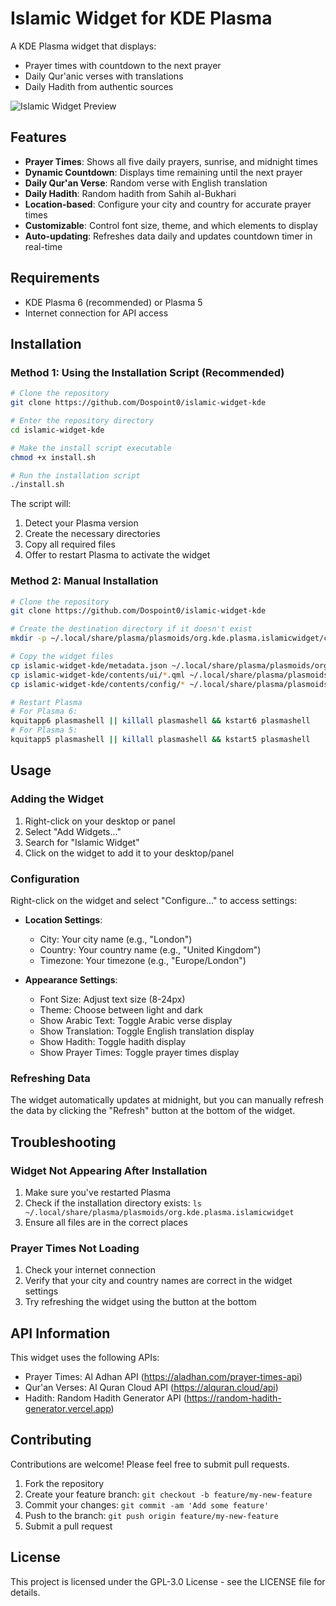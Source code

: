 # Islamic Widget for KDE Plasma

A KDE Plasma widget that displays:
- Prayer times with countdown to the next prayer
- Daily Qur'anic verses with translations
- Daily Hadith from authentic sources

![Islamic Widget Preview](screenshot.png)

## Features

- **Prayer Times**: Shows all five daily prayers, sunrise, and midnight times
- **Dynamic Countdown**: Displays time remaining until the next prayer
- **Daily Qur'an Verse**: Random verse with English translation
- **Daily Hadith**: Random hadith from Sahih al-Bukhari
- **Location-based**: Configure your city and country for accurate prayer times
- **Customizable**: Control font size, theme, and which elements to display
- **Auto-updating**: Refreshes data daily and updates countdown timer in real-time

## Requirements

- KDE Plasma 6 (recommended) or Plasma 5
- Internet connection for API access

## Installation

### Method 1: Using the Installation Script (Recommended)

```bash
# Clone the repository
git clone https://github.com/Dospoint0/islamic-widget-kde

# Enter the repository directory
cd islamic-widget-kde

# Make the install script executable
chmod +x install.sh

# Run the installation script
./install.sh
```

The script will:
1. Detect your Plasma version
2. Create the necessary directories
3. Copy all required files
4. Offer to restart Plasma to activate the widget

### Method 2: Manual Installation

```bash
# Clone the repository
git clone https://github.com/Dospoint0/islamic-widget-kde

# Create the destination directory if it doesn't exist
mkdir -p ~/.local/share/plasma/plasmoids/org.kde.plasma.islamicwidget/contents/{ui,config}

# Copy the widget files
cp islamic-widget-kde/metadata.json ~/.local/share/plasma/plasmoids/org.kde.plasma.islamicwidget/
cp islamic-widget-kde/contents/ui/*.qml ~/.local/share/plasma/plasmoids/org.kde.plasma.islamicwidget/contents/ui/
cp islamic-widget-kde/contents/config/* ~/.local/share/plasma/plasmoids/org.kde.plasma.islamicwidget/contents/config/

# Restart Plasma
# For Plasma 6:
kquitapp6 plasmashell || killall plasmashell && kstart6 plasmashell
# For Plasma 5:
kquitapp5 plasmashell || killall plasmashell && kstart5 plasmashell
```

## Usage

### Adding the Widget

1. Right-click on your desktop or panel
2. Select "Add Widgets..."
3. Search for "Islamic Widget"
4. Click on the widget to add it to your desktop/panel

### Configuration

Right-click on the widget and select "Configure..." to access settings:

- **Location Settings**:
  - City: Your city name (e.g., "London")
  - Country: Your country name (e.g., "United Kingdom")
  - Timezone: Your timezone (e.g., "Europe/London")

- **Appearance Settings**:
  - Font Size: Adjust text size (8-24px)
  - Theme: Choose between light and dark
  - Show Arabic Text: Toggle Arabic verse display
  - Show Translation: Toggle English translation display
  - Show Hadith: Toggle hadith display
  - Show Prayer Times: Toggle prayer times display

### Refreshing Data

The widget automatically updates at midnight, but you can manually refresh the data by clicking the "Refresh" button at the bottom of the widget.

## Troubleshooting

### Widget Not Appearing After Installation

1. Make sure you've restarted Plasma
2. Check if the installation directory exists: `ls ~/.local/share/plasma/plasmoids/org.kde.plasma.islamicwidget`
3. Ensure all files are in the correct places

### Prayer Times Not Loading

1. Check your internet connection
2. Verify that your city and country names are correct in the widget settings
3. Try refreshing the widget using the button at the bottom

## API Information

This widget uses the following APIs:
- Prayer Times: Al Adhan API (https://aladhan.com/prayer-times-api)
- Qur'an Verses: Al Quran Cloud API (https://alquran.cloud/api)
- Hadith: Random Hadith Generator API (https://random-hadith-generator.vercel.app)

## Contributing

Contributions are welcome! Please feel free to submit pull requests.

1. Fork the repository
2. Create your feature branch: `git checkout -b feature/my-new-feature`
3. Commit your changes: `git commit -am 'Add some feature'`
4. Push to the branch: `git push origin feature/my-new-feature`
5. Submit a pull request

## License

This project is licensed under the GPL-3.0 License - see the LICENSE file for details.